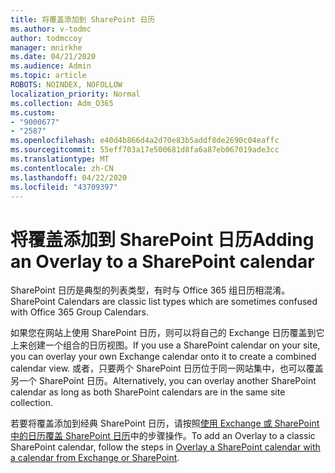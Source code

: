 ```yaml
---
title: 将覆盖添加到 SharePoint 日历
ms.author: v-todmc
author: todmccoy
manager: mnirkhe
ms.date: 04/21/2020
ms.audience: Admin
ms.topic: article
ROBOTS: NOINDEX, NOFOLLOW
localization_priority: Normal
ms.collection: Adm_O365
ms.custom:
- "9000677"
- "2587"
ms.openlocfilehash: e40d4b866d4a2d70e83b5addf8de2690c04eaffc
ms.sourcegitcommit: 55eff703a17e500681d8fa6a87eb067019ade3cc
ms.translationtype: MT
ms.contentlocale: zh-CN
ms.lasthandoff: 04/22/2020
ms.locfileid: "43709397"
---
```

# <a name="adding-an-overlay-to-a-sharepoint-calendar"></a><span data-ttu-id="18971-102">将覆盖添加到 SharePoint 日历</span><span class="sxs-lookup"><span data-stu-id="18971-102">Adding an Overlay to a SharePoint calendar</span></span>

<span data-ttu-id="18971-103">SharePoint 日历是典型的列表类型，有时与 Office 365 组日历相混淆。</span><span class="sxs-lookup"><span data-stu-id="18971-103">SharePoint Calendars are classic list types which are sometimes confused with Office 365 Group Calendars.</span></span>
 
<span data-ttu-id="18971-104">如果您在网站上使用 SharePoint 日历，则可以将自己的 Exchange 日历覆盖到它上来创建一个组合的日历视图。</span><span class="sxs-lookup"><span data-stu-id="18971-104">If you use a SharePoint calendar on your site, you can overlay your own Exchange calendar onto it to create a combined calendar view.</span></span> <span data-ttu-id="18971-105">或者，只要两个 SharePoint 日历位于同一网站集中，也可以覆盖另一个 SharePoint 日历。</span><span class="sxs-lookup"><span data-stu-id="18971-105">Alternatively, you can overlay another SharePoint calendar as long as both SharePoint calendars are in the same site collection.</span></span>
 
<span data-ttu-id="18971-106">若要将覆盖添加到经典 SharePoint 日历，请按照[使用 Exchange 或 SharePoint 中的日历覆盖 SharePoint 日历](https://support.office.com/article/Overlay-a-SharePoint-calendar-with-a-calendar-from-Exchange-or-SharePoint-4CAEBE59-3994-4A94-9322-B31ABB8A5E9A)中的步骤操作。</span><span class="sxs-lookup"><span data-stu-id="18971-106">To add an Overlay to a classic SharePoint calendar, follow the steps in [Overlay a SharePoint calendar with a calendar from Exchange or SharePoint](https://support.office.com/article/Overlay-a-SharePoint-calendar-with-a-calendar-from-Exchange-or-SharePoint-4CAEBE59-3994-4A94-9322-B31ABB8A5E9A).</span></span>
